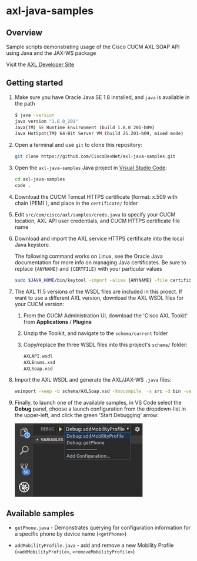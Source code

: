 # axl-java-samples

## Overview

Sample scripts demonstrating usage of the Cisco CUCM AXL SOAP API using Java and the JAX-WS package

Visit the [AXL Developer Site](https://developer.cisco.com/site/axl/)

## Getting started

1. Make sure you have Oracle Java SE 1.8 installed, and `java` is available in the path

    ```bash
    $ java -version
    java version "1.8.0_201"
    Java(TM) SE Runtime Environment (build 1.8.0_201-b09)
    Java HotSpot(TM) 64-Bit Server VM (build 25.201-b09, mixed mode)
    ```

1. Open a terminal and use `git` to clone this repository:

    ```bash
    git clone https://github.com/CiscoDevNet/axl-java-samples.git
    ```

1. Open the `axl-java-samples` Java project in [Visual Studio Code](https://code.visualstudio.com/):

    ```bash
    cd axl-java-samples
    code .
    ```

1. Download the CUCM Tomcat HTTPS certificate (format: x.509 with chain (PEM) ), and place in the `certificate/` folder
  
1. Edit `src/com/cisco/axl/samples/creds.java` to specify your CUCM location, AXL API user credentials, and CUCM HTTPS certificate file name

1. Download and import the AXL service HTTPS certificate into the local Java keystore.

    The following command works on Linux, see the Oracle Java documentation for more info on managing Java certificates. Be sure to replace `{ANYNAME}` and `{CERTFILE}` with your particular values

    ```bash
    sudo $JAVA_HOME/bin/keytool -import -alias {ANYNAME} -file certificate/{CERTFILE} -keystore  $JAVA_HOME/jre/lib/security/cacerts
    ```

1. The AXL 11.5 versions of the WSDL files are included in this proect.  If want to use a different AXL version, download the AXL WSDL files for your CUCM version:

    1. From the CUCM Administration UI, download the 'Cisco AXL Tookit' from **Applications** / **Plugins**

    1. Unzip the Toolkit, and navigate to the `schema/current` folder

    1. Copy/replace the three WSDL files into this project's `schema/` folder:

        ```bash
        AXLAPI.wsdl
        AXLEnums.xsd
        AXLSoap.xsd
        ```

1. Import the AXL WSDL and generate the AXL/JAX-WS `.java` files:

    ```bash
    wsimport -keep -b schema/AXLSoap.xsd -Xnocompile  -s src -d bin -verbose schema/AXLAPI.wsdl
    ```

1. Finally, to launch one of the available samples, in VS Code select the **Debug** panel, choose a launch configuration from the dropdown-list in the upper-left, and click the green 'Start Debugging' arrow:

    ![Launch](images/launch.png)

## Available samples

* `getPhone.java` - Demonstrates querying for configuration information for a specific phone by device name (`<getPhone>`)

* `addMobilityProfile.java` - add and remove a new Mobility Profile (`<addMobilityProfile>`, `<removeMobilityProfile>`)
